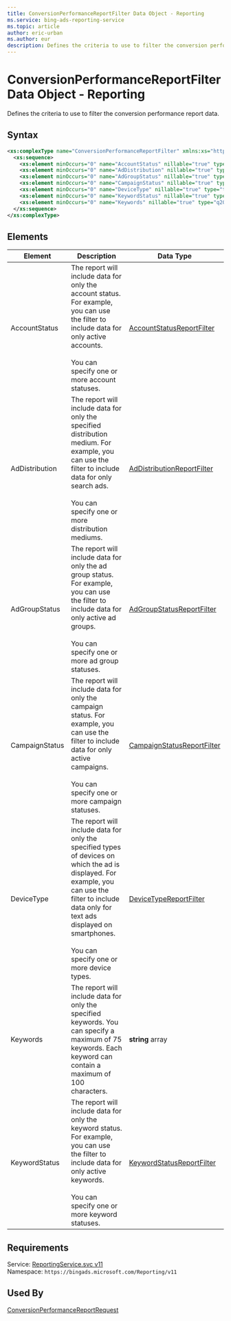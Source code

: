 ```yaml
---
title: ConversionPerformanceReportFilter Data Object - Reporting
ms.service: bing-ads-reporting-service
ms.topic: article
author: eric-urban
ms.author: eur
description: Defines the criteria to use to filter the conversion performance report data.
---
```

# ConversionPerformanceReportFilter Data Object - Reporting
Defines the criteria to use to filter the conversion performance report data.

## Syntax
```xml
<xs:complexType name="ConversionPerformanceReportFilter" xmlns:xs="http://www.w3.org/2001/XMLSchema">
  <xs:sequence>
    <xs:element minOccurs="0" name="AccountStatus" nillable="true" type="tns:AccountStatusReportFilter" />
    <xs:element minOccurs="0" name="AdDistribution" nillable="true" type="tns:AdDistributionReportFilter" />
    <xs:element minOccurs="0" name="AdGroupStatus" nillable="true" type="tns:AdGroupStatusReportFilter" />
    <xs:element minOccurs="0" name="CampaignStatus" nillable="true" type="tns:CampaignStatusReportFilter" />
    <xs:element minOccurs="0" name="DeviceType" nillable="true" type="tns:DeviceTypeReportFilter" />
    <xs:element minOccurs="0" name="KeywordStatus" nillable="true" type="tns:KeywordStatusReportFilter" />
    <xs:element minOccurs="0" name="Keywords" nillable="true" type="q20:ArrayOfstring" xmlns:q20="http://schemas.microsoft.com/2003/10/Serialization/Arrays" />
  </xs:sequence>
</xs:complexType>
```

## <a name="elements"></a>Elements

|Element|Description|Data Type|
|-----------|---------------|-------------|
|<a name="accountstatus"></a>AccountStatus|The report will include data for only the account status. For example, you can use the filter to include data for only active accounts.<br /><br />You can specify one or more account statuses.|[AccountStatusReportFilter](accountstatusreportfilter.md)|
|<a name="addistribution"></a>AdDistribution|The report will include data for only the specified distribution medium. For example, you can use the filter to include data for only search ads.<br /><br />You can specify one or more distribution mediums.|[AdDistributionReportFilter](addistributionreportfilter.md)|
|<a name="adgroupstatus"></a>AdGroupStatus|The report will include data for only the ad group status. For example, you can use the filter to include data for only active ad groups.<br /><br />You can specify one or more ad group statuses.|[AdGroupStatusReportFilter](adgroupstatusreportfilter.md)|
|<a name="campaignstatus"></a>CampaignStatus|The report will include data for only the campaign status. For example, you can use the filter to include data for only active campaigns.<br /><br />You can specify one or more campaign statuses.|[CampaignStatusReportFilter](campaignstatusreportfilter.md)|
|<a name="devicetype"></a>DeviceType|The report will include data for only the specified types of devices on which the ad is displayed. For example, you can use the filter to include data only for text ads displayed on smartphones.<br /><br />You can specify one or more device types.|[DeviceTypeReportFilter](devicetypereportfilter.md)|
|<a name="keywords"></a>Keywords|The report will include data for only the specified keywords. You can specify a maximum of 75 keywords. Each keyword can contain a maximum of 100 characters.|**string** array|
|<a name="keywordstatus"></a>KeywordStatus|The report will include data for only the keyword status. For example, you can use the filter to include data for only active keywords.<br /><br />You can specify one or more keyword statuses.|[KeywordStatusReportFilter](keywordstatusreportfilter.md)|

## Requirements
Service: [ReportingService.svc v11](https://reporting.api.bingads.microsoft.com/Api/Advertiser/Reporting/v11/ReportingService.svc)  
Namespace: ```https://bingads.microsoft.com/Reporting/v11```  

## Used By
[ConversionPerformanceReportRequest](conversionperformancereportrequest.md)  
